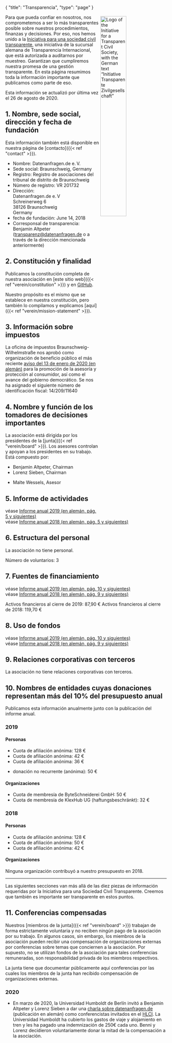 {
    "title": "Transparencia",
    "type": "page"
}

<a href="https://www.transparency.de/mitmachen/initiative-transparente-zivilgesellschaft/" class="no-link-decoration"><img src="/img/logo-itz.svg" style="float: right; width: 40%; min-width: 200px; padding: 5px;" alt="Logo of the Initiative for a Transparent Civil Society, with the German text “Initiative Transparente Zivilgesellschaft”"></a>

Para que pueda confiar en nosotros, nos comprometemos a ser lo más transparentes posible sobre nuestros procedimientos, finanzas y decisiones. Por eso, nos hemos unido a la [Iniciativa para una sociedad civil transparente](https://www.transparency.de/mitmachen/initiative-transparente-zivilgesellschaft/), una iniciativa de la sucursal alemana de Transparencia Internacional, que está autorizada a auditarnos por muestreo. Garantizan que cumpliremos nuestra promesa de una gestión transparente. En esta página resumimos toda la información importante que publicamos como parte de eso.

Esta información se actualizó por última vez el 26 de agosto de 2020.

## 1. Nombre, sede social, dirección y fecha de fundación
Esta información también está disponible en nuestra página de [contacto]({{< ref "contact" >}}).

 - Nombre: Datenanfragen.de e.&thinsp;V.
 - Sede social: Braunschweig, Germany
 - Registro: Registro de asociaciones del tribunal de distrito de Braunschweig
 - Número de registro: VR 201732
 - Dirección:  
   Datenanfragen.de e.&thinsp;V  
   Schreinerweg 6  
   38126 Braunschweig  
   Germany  
 - fecha de fundación: June 14, 2018
 - Corresponsal de transparencia: Benjamin Altpeter ([transparenz@datenanfragen.de](mailto:transparenz@datenanfragen.de) o a través de la dirección mencionada anteriormente)

## 2. Constitución y finalidad

Publicamos la constitución completa de nuestra asociación en [este sitio web]({{< ref "verein/constitution" >}}) y en [GitHub](https://github.com/datenanfragen/verein/blob/master/satzung.md).

Nuestro propósito es el mismo que se establece en nuestra constitución, pero también lo compilamos y explicamos [aquí]({{< ref "verein/mission-statement" >}}).  

## 3. Información sobre impuestos

La oficina de impuestos Braunschweig-Wilhelmstraße nos aprobó como organización de beneficio público el más reciente [aviso del 13 de enero de 2020 (en alemán)](https://static.dacdn.de/docs/freistellungsbescheid_2020-01-13.pdf) para la promoción de la asesoría y protección al consumidor, así como el avance del gobierno democrático. Se nos ha asignado el siguiente número de identificación fiscal: 14/209/11640

## 4. Nombre y función de los tomadores de decisiones importantes

La asociación está dirigida por los presidentes de la [junta]({{< ref "verein/board" >}}). Los asesores controlan y apoyan a los presidentes en su trabajo. Está compuesto por:

- Benjamin Altpeter, Chairman
- Lorenz Sieben, Chairman

<!-- -->

- Malte Wessels, Asesor

## 5. Informe de actividades

véase [Informe anual 2019 (en alemán, pág. 5 y siguientes)](https://static.dacdn.de/docs/bericht-2019.pdf)  
véase [Informe anual 2018 (en alemán, pág. 5 y siguientes)](https://static.dacdn.de/docs/bericht-2018.pdf)

## 6. Estructura del personal

La asociación no tiene personal.

Número de voluntarios: 3

## 7. Fuentes de financiamiento

véase [Informe anual 2019 (en alemán, pág. 10 y siguientes)](https://static.dacdn.de/docs/bericht-2019.pdf)  
véase [Informe anual 2018 (en alemán, pág. 9 y siguientes)](https://static.dacdn.de/docs/bericht-2018.pdf)

Activos financieros al cierre de 2019: 87,90 €
Activos financieros al cierre de 2018: 119,70 €

## 8. Uso de fondos

véase [Informe anual 2019 (en alemán, pág. 10 y siguientes)](https://static.dacdn.de/docs/bericht-2019.pdf)  
véase [Informe anual 2018 (en alemán, pág. 9 y siguientes)](https://static.dacdn.de/docs/bericht-2018.pdf)

## 9. Relaciones corporativas con terceros

La asociación no tiene relaciones corporativas con terceros.

## 10. Nombres de entidades cuyas donaciones representan más del 10% del presupuesto anual

Publicamos esta información anualmente junto con la publicación del informe anual.

### 2019

#### Personas

- Cuota de afiliación anónima: 128 €
- Cuota de afiliación anónima: 42 €
- Cuota de afiliación anónima: 36 €

<!-- Split the two lists. Without this comment they would end up as one list with stupidly large spacing in-between items. -->

- donación no recurrente (anónima): 50 €

#### Organizaciones

- Cuota de membresía de ByteSchneiderei GmbH: 50 €
- Cuota de membresía de KlexHub UG (haftungsbeschränkt): 32 €

### 2018

#### Personas

- Cuota de afiliación anónima: 128 €
- Cuota de afiliación anónima: 50 €
- Cuota de afiliación anónima: 42 €

#### Organizaciones

Ninguna organización contribuyó a nuestro presupuesto en 2018.

---

Las siguientes secciones van más allá de las diez piezas de información requeridas por la Iniciativa para una Sociedad Civil Transparente. Creemos que también es importante ser transparente en estos puntos.

## 11. Conferencias compensadas

Nuestros [miembros de la junta]({{< ref "verein/board" >}}) trabajan de forma estrictamente voluntaria y no reciben ningún pago de la asociación por su trabajo. En algunos casos, sin embargo, los miembros de la asociación pueden recibir una compensación de organizaciones externas por conferencias sobre temas que conciernen a la asociación. Por supuesto, no se utilizan fondos de la asociación para tales conferencias remuneradas, son responsabilidad privada de los miembros respectivos.

La junta tiene que documentar públicamente aquí conferencias por las cuales los miembros de la junta han recibido compensación de organizaciones externas.

### 2020

* En marzo de 2020, la Universidad Humboldt de Berlín invitó a Benjamin Altpeter y Lorenz Sieben a dar una [charla sobre datenanfragen.de](https://www.datenanfragen.de/verein/event/hlci-berlin-2020/) (publicación en alemán) como conferencistas invitados en el [HLCI](http://www.hlci.de/). La Universidad Humboldt ha cubierto los gastos de viaje y alojamiento en tren y les ha pagado una indemnización de 250€ cada uno. Benni y Lorenz decidieron voluntariamente donar la mitad de la compensación a la asociación.
